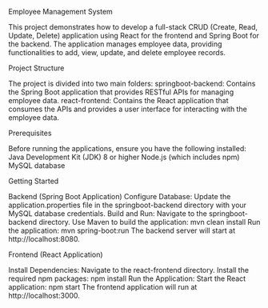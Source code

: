 Employee Management System

This project demonstrates how to develop a full-stack CRUD (Create, Read, Update, Delete) application using React for the frontend and Spring Boot for the backend. The application manages employee data, providing functionalities to add, view, update, and delete employee records.

Project Structure

The project is divided into two main folders:
springboot-backend: Contains the Spring Boot application that provides RESTful APIs for managing employee data.
react-frontend: Contains the React application that consumes the APIs and provides a user interface for interacting with the employee data.

Prerequisites

Before running the applications, ensure you have the following installed:
Java Development Kit (JDK) 8 or higher
Node.js (which includes npm)
MySQL database

Getting Started

Backend (Spring Boot Application)
Configure Database:
Update the application.properties file in the springboot-backend directory with your MySQL database credentials.
Build and Run:
Navigate to the springboot-backend directory.
Use Maven to build the application:
mvn clean install
Run the application:
mvn spring-boot:run
The backend server will start at http://localhost:8080.

Frontend (React Application)

Install Dependencies:
Navigate to the react-frontend directory.
Install the required npm packages:
npm install
Run the Application:
Start the React application:
npm start
The frontend application will run at http://localhost:3000.


